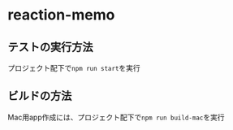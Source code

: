 # reaction-memo

## テストの実行方法
プロジェクト配下で`npm run start`を実行

## ビルドの方法
Mac用app作成には、プロジェクト配下で`npm run build-mac`を実行
